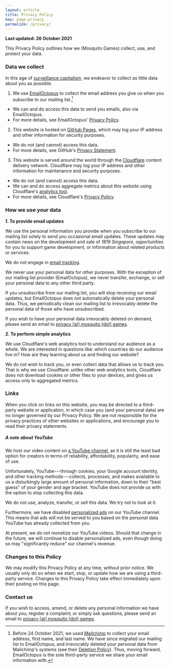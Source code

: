 ```yaml
---
layout: article
title: Privacy Policy
key: page-privacy
permalink: /privacy/
---
```


**Last updated: 26 October 2021**

This Privacy Policy outlines how we (Mosquito Games) collect, use, and protect your data.

### Data we collect
In this age of [surveillance capitalism](https://news.harvard.edu/gazette/story/2019/03/harvard-professor-says-surveillance-capitalism-is-undermining-democracy/), we endeavor to collect as little data about you as possible.

1. We use [EmailOctopus](https://emailoctopus.com) to collect the email address you give us when you subscribe to our mailing list.[^1]
  - We can and do access this data to send you emails, also via EmailOctopus.
  - For more details, see EmailOctopus' [Privacy Policy](https://emailoctopus.com/legal/privacy).
2. This website is hosted on [GitHub Pages](https://pages.github.com), which may log your IP address and other information for security purposes.
  - We do not (and cannot) access this data.
  - For more details, see GitHub's [Privacy Statement](https://docs.github.com/en/github/site-policy/github-privacy-statement#github-pages).
3. This website is served around the world through the [Cloudflare](https://cloudflare.com) content delivery network. Cloudflare may log your IP address and other information for maintenance and security purposes.
  - We do not (and cannot) access this data.
  - We can and do access aggregate metrics about this website using Cloudflare's [analytics tool](https://www.cloudflare.com/web-analytics/).
  - For more details, see Cloudflare's [Privacy Policy](https://www.cloudflare.com/privacypolicy/).

### How we use your data

__1. To provide email updates__

We use the personal information you provide when you subscribe to our mailing list solely to send you occasional email updates. These updates may contain news on the development and sale of _1819 Singapore_, opportunities for you to support game development, or information about related products or services.

We do not engage in [email tracking](https://en.wikipedia.org/wiki/Email_tracking).

We never use your personal data for other purposes. With the exception of our mailing list provider (EmailOctopus), we never transfer, exchange, or sell your personal data to any other third party.

If you unsubscribe from our mailing list, you will stop receiving our email updates, but EmailOctopus does not automatically delete your personal data. Thus, we periodically clean our mailing list to irrevocably delete the personal data of those who have unsubscribed.

If you wish to have your personal data irrevocably deleted on demand, please send an email to <a href="mailto:privacy@mosquito.games">privacy [at] mosquito [dot] games</a>.

__2. To perform simple analytics__

We use Cloudflare's web analytics tool to understand our audience as a whole. We are interested in questions like: which countries do our audience live in? How are they learning about us and finding our website?

We do not wish to track you, or even collect data that allows us to track you. That is why we use Cloudflare: unlike other web analytics tools, Cloudflare does not download cookies or other files to your devices, and gives us access only to aggregated metrics.

### Links

When you click on links on this website, you may be directed to a third-party website or application, in which case you (and your personal data) are no longer governed by our Privacy Policy. We are not responsible for the privacy practices of other websites or applications, and encourage you to read their privacy statements.

##### A note about YouTube

We host our video content on [a YouTube channel](https://www.youtube.com/channel/UCH-7o_XX45rgeuBIVGzRhkA), as it is still the least bad option for creators in terms of reliability, affordability, popularity, and ease of use.

Unfortunately, YouTube---through cookies, your Google account identity, and other tracking methods---collects, processes, and makes available to us a disturbingly large amount of personal information, down to their "best guess" of your gender and age bracket. YouTube does not provide us with the option to stop collecting this data.

We do not use, analyze, transfer, or sell this data. We try not to look at it.

Furthermore, we have disabled [personalized ads](https://support.google.com/google-ads/answer/2549116?hl=en) on our YouTube channel. This means that ads will not be served to you based on the personal data YouTube has already collected from you.

At present, we do not monetize our YouTube videos. Should that change in the future, we will continue to disable personalized ads, even though doing so may "significantly reduce" our channel's revenue.

### Changes to this Policy
We may modify this Privacy Policy at any time, without prior notice. We usually only do so when we start, stop, or update how we are using a third-party service. Changes to this Privacy Policy take effect immediately upon their posting on this page.

### Contact us
If you wish to access, amend, or delete any personal information we have about you; register a complaint; or simply ask questions, please send an email to <a href="mailto:privacy@mosquito.games">privacy [at] mosquito [dot] games</a>.


[^1]: Before 24 October 2021, we used [Mailchimp](https://mailchimp.com) to collect your email address, first name, and last name. We have since migrated our mailing list to EmailOctopus, and irrevocably deleted your personal data from Mailchimp's systems (see their [Deletion Policy](https://mailchimp.com/help/delete-contacts/)). Thus, moving forward, EmailOctopus is the sole third-party service we share your email information with.
